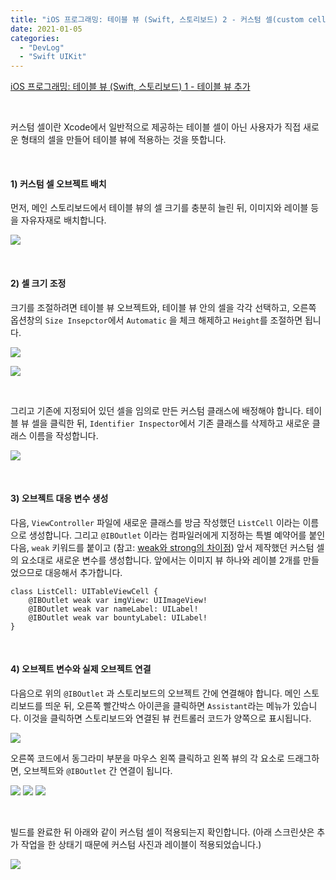 ```yaml
---
title: "iOS 프로그래밍: 테이블 뷰 (Swift, 스토리보드) 2 - 커스텀 셀(custom cell) 추가"
date: 2021-01-05
categories: 
  - "DevLog"
  - "Swift UIKit"
---
```


[iOS 프로그래밍: 테이블 뷰 (Swift, 스토리보드) 1 - 테이블 뷰 추가](http://yoonbumtae.com/?p=3379)

 

커스텀 셀이란 Xcode에서 일반적으로 제공하는 테이블 셀이 아닌 사용자가 직접 새로운 형태의 셀을 만들어 테이블 뷰에 적용하는 것을 뜻합니다.

 

#### **1) 커스텀 셀 오브젝트 배치**

먼저, 메인 스토리보드에서 테이블 뷰의 셀 크기를 충분히 늘린 뒤, 이미지와 레이블 등을 자유자재로 배치합니다.

![](./assets/img/wp-content/uploads/2021/01/스크린샷-2021-01-05-오후-11.41.19.png)

 

#### **2) 셀 크기 조정**

크기를 조절하려면 테이블 뷰 오브젝트와, 테이블 뷰 안의 셀을 각각 선택하고, 오른쪽 옵션창의 `Size Insepctor`에서 `Automatic` 을 체크 해제하고 `Height`를 조절하면 됩니다.

![](./assets/img/wp-content/uploads/2021/01/스크린샷-2021-01-05-오후-11.42.44.png)

![](./assets/img/wp-content/uploads/2021/01/스크린샷-2021-01-05-오후-11.43.02.png)

 

그리고 기존에 지정되어 있던 셀을 임의로 만든 커스텀 클래스에 배정해야 합니다. 테이블 뷰 셀을 클릭한 뒤, `Identifier Inspector`에서 기존 클래스를 삭제하고 새로운 클래스 이름을 작성합니다.

![](./assets/img/wp-content/uploads/2021/01/스크린샷-2021-01-05-오후-11.46.00.png)

 

#### **3) 오브젝트 대응 변수 생성**

다음, `ViewController` 파일에 새로운 클래스를 방금 작성했던 `ListCell` 이라는 이름으로 생성합니다. 그리고 `@IBOutlet` 이라는 컴파일러에게 지정하는 특별 예약어를 붙인 다음, `weak` 키워드를 붙이고 (참고: [weak와 strong의 차이점](https://soooprmx.com/archives/5123)) 앞서 제작했던 커스텀 셀의 요소대로 새로운 변수를 생성합니다. 앞에서는 이미지 뷰 하나와 레이블 2개를 만들었으므로 대응해서 추가합니다.

```
class ListCell: UITableViewCell {
    @IBOutlet weak var imgView: UIImageView!
    @IBOutlet weak var nameLabel: UILabel!
    @IBOutlet weak var bountyLabel: UILabel!
}

```

 

#### **4) 오브젝트 변수와 실제 오브젝트 연결**

다음으로 위의 `@IBOutlet` 과 스토리보드의 오브젝트 간에 연결해야 합니다. 메인 스토리보드를 띄운 뒤, 오른쪽 빨간박스 아이콘을 클릭하면 `Assistant`라는 메뉴가 있습니다. 이것을 클릭하면 스토리보드와 연결된 뷰 컨트롤러 코드가 양쪽으로 표시됩니다.

![](./assets/img/wp-content/uploads/2021/01/스크린샷-2021-01-05-오후-11.55.04.png)

오른쪽 코드에서 동그라미 부분을 마우스 왼쪽 클릭하고 왼쪽 뷰의 각 요소로 드래그하면, 오브젝트와 `@IBOutlet` 간 연결이 됩니다.

![](./assets/img/wp-content/uploads/2021/01/-2021-01-05-오후-11.55.55-e1609858858869.jpg) ![](./assets/img/wp-content/uploads/2021/01/-2021-01-05-오후-11.56.01-e1609858874999.jpg) ![](./assets/img/wp-content/uploads/2021/01/-2021-01-05-오후-11.56.04-e1609858896676.jpg)

 

빌드를 완료한 뒤 아래와 같이 커스텀 셀이 적용되는지 확인합니다. (아래 스크린샷은 추가 작업을 한 상태기 때문에 커스텀 사진과 레이블이 적용되었습니다.)

![](./assets/img/wp-content/uploads/2021/01/스크린샷-2021-01-05-오후-11.57.18.png)
